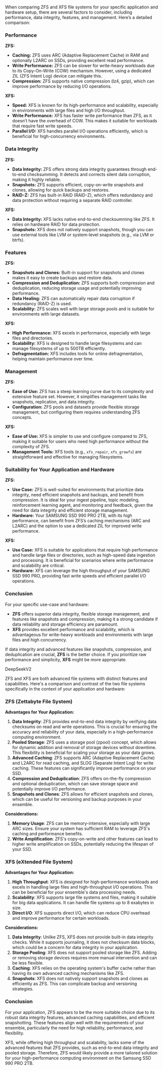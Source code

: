 When comparing ZFS and XFS file systems for your specific application and hardware setup, there are several factors to consider, including performance, data integrity, features, and management. Here’s a detailed comparison:

### Performance

**ZFS:**
- **Caching:** ZFS uses ARC (Adaptive Replacement Cache) in RAM and optionally L2ARC on SSDs, providing excellent read performance.
- **Write Performance:** ZFS can be slower for write-heavy workloads due to its Copy-On-Write (COW) mechanism. However, using a dedicated ZIL (ZFS Intent Log) device can mitigate this.
- **Compression:** ZFS supports native compression (lz4, gzip), which can improve performance by reducing I/O operations.

**XFS:**
- **Speed:** XFS is known for its high-performance and scalability, especially in environments with large files and high I/O throughput.
- **Write Performance:** XFS has faster write performance than ZFS, as it doesn’t have the overhead of COW. This makes it suitable for workloads that require fast write speeds.
- **Parallel I/O:** XFS handles parallel I/O operations efficiently, which is beneficial for high-concurrency environments.

### Data Integrity

**ZFS:**
- **Data Integrity:** ZFS offers strong data integrity guarantees through end-to-end checksumming. It detects and corrects silent data corruption, making it highly reliable.
- **Snapshots:** ZFS supports efficient, copy-on-write snapshots and clones, allowing for quick backups and restores.
- **RAID-Z:** ZFS has built-in RAID (RAID-Z), which offers redundancy and data protection without requiring a separate RAID controller.

**XFS:**
- **Data Integrity:** XFS lacks native end-to-end checksumming like ZFS. It relies on hardware RAID for data protection.
- **Snapshots:** XFS does not natively support snapshots, though you can use external tools like LVM or system-level snapshots (e.g., via LVM or btrfs).

### Features

**ZFS:**
- **Snapshots and Clones:** Built-in support for snapshots and clones makes it easy to create backups and restore data.
- **Compression and Deduplication:** ZFS supports both compression and deduplication, reducing storage usage and potentially improving performance.
- **Data Healing:** ZFS can automatically repair data corruption if redundancy (RAID-Z) is used.
- **Scalability:** ZFS scales well with large storage pools and is suitable for environments with large datasets.

**XFS:**
- **High Performance:** XFS excels in performance, especially with large files and directories.
- **Scalability:** XFS is designed to handle large filesystems and can manage filesystems of up to 500TB efficiently.
- **Defragmentation:** XFS includes tools for online defragmentation, helping maintain performance over time.

### Management

**ZFS:**
- **Ease of Use:** ZFS has a steep learning curve due to its complexity and extensive feature set. However, it simplifies management tasks like snapshots, replication, and data integrity.
- **Configuration:** ZFS pools and datasets provide flexible storage management, but configuring them requires understanding ZFS concepts.

**XFS:**
- **Ease of Use:** XFS is simpler to use and configure compared to ZFS, making it suitable for users who need high performance without the complexity of ZFS.
- **Management Tools:** XFS tools (e.g., `xfs_repair`, `xfs_growfs`) are straightforward and effective for managing filesystems.

### Suitability for Your Application and Hardware

**ZFS:**
- **Use Case:** ZFS is well-suited for environments that prioritize data integrity, need efficient snapshots and backups, and benefit from compression. It is ideal for your ingest pipeline, topic modeling, reinforcement learning agent, and monitoring and feedback, given the need for data integrity and efficient storage management.
- **Hardware:** Your SAMSUNG SSD 990 PRO 2TB, with its high performance, can benefit from ZFS’s caching mechanisms (ARC and L2ARC) and the option to use a dedicated ZIL for improved write performance.

**XFS:**
- **Use Case:** XFS is suitable for applications that require high performance and handle large files or directories, such as high-speed data ingestion and processing. It is beneficial for scenarios where write performance and scalability are critical.
- **Hardware:** XFS can leverage the high throughput of your SAMSUNG SSD 990 PRO, providing fast write speeds and efficient parallel I/O operations.

### Conclusion

For your specific use-case and hardware:

- **ZFS** offers superior data integrity, flexible storage management, and features like snapshots and compression, making it a strong candidate if data reliability and storage efficiency are paramount.
- **XFS** provides excellent performance and scalability, which is advantageous for write-heavy workloads and environments with large files and high concurrency.

If data integrity and advanced features like snapshots, compression, and deduplication are crucial, **ZFS** is the better choice. If you prioritize raw performance and simplicity, **XFS** might be more appropriate.



DeepSeekV2

ZFS and XFS are both advanced file systems with distinct features and capabilities. Here's a comparison and contrast of the two file systems specifically in the context of your application and hardware:

### ZFS (Zettabyte File System)

**Advantages for Your Application:**
1. **Data Integrity**: ZFS provides end-to-end data integrity by verifying data checksums on read and write operations. This is crucial for ensuring the accuracy and reliability of your data, especially in a high-performance computing environment.
2. **Pooled Storage**: ZFS uses a storage pool (zpool) concept, which allows for dynamic addition and removal of storage devices without downtime. This flexibility is beneficial for scaling your storage as your data grows.
3. **Advanced Caching**: ZFS supports ARC (Adaptive Replacement Cache) and L2ARC for read caching, and SLOG (Separate Intent Log) for write caching. These features can significantly improve performance on your SSD.
4. **Compression and Deduplication**: ZFS offers on-the-fly compression and optional deduplication, which can save storage space and potentially improve I/O performance.
5. **Snapshots and Clones**: ZFS allows for efficient snapshots and clones, which can be useful for versioning and backup purposes in your ensemble.

**Considerations:**
1. **Memory Usage**: ZFS can be memory-intensive, especially with large ARC sizes. Ensure your system has sufficient RAM to leverage ZFS's caching and performance benefits.
2. **Write Amplification**: ZFS's copy-on-write and other features can lead to higher write amplification on SSDs, potentially reducing the lifespan of your SSD.

### XFS (eXtended File System)

**Advantages for Your Application:**
1. **High Throughput**: XFS is designed for high-performance workloads and excels in handling large files and high-throughput I/O operations. This can be beneficial for your ensemble's data processing needs.
2. **Scalability**: XFS supports large file systems and files, making it suitable for big data applications. It can handle file systems up to 8 exabytes in size.
3. **Direct I/O**: XFS supports direct I/O, which can reduce CPU overhead and improve performance for certain workloads.

**Considerations:**
1. **Data Integrity**: Unlike ZFS, XFS does not provide built-in data integrity checks. While it supports journaling, it does not checksum data blocks, which could be a concern for data integrity in your application.
2. **Storage Pooling**: XFS does not support pooled storage like ZFS. Adding or removing storage devices requires more manual intervention and can be less flexible.
3. **Caching**: XFS relies on the operating system's buffer cache rather than having its own advanced caching mechanisms like ZFS.
4. **Snapshots**: XFS does not natively support snapshots and clones as efficiently as ZFS. This can complicate backup and versioning strategies.

### Conclusion

For your application, ZFS appears to be the more suitable choice due to its robust data integrity features, advanced caching capabilities, and efficient snapshotting. These features align well with the requirements of your ensemble, particularly the need for high reliability, performance, and flexibility.

XFS, while offering high throughput and scalability, lacks some of the advanced features that ZFS provides, such as end-to-end data integrity and pooled storage. Therefore, ZFS would likely provide a more tailored solution for your high-performance computing environment on the Samsung SSD 990 PRO 2TB.
